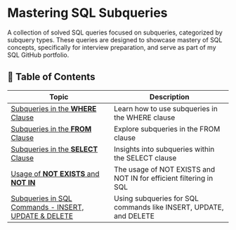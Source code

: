 # Mastering SQL Subqueries 

A  collection of solved SQL queries focused on subqueries, categorized by subquery types. These queries are designed to showcase mastery of SQL concepts, specifically for interview preparation, and serve as part of my SQL GitHub portfolio.


## 📍 Table of Contents

| Topic                                                                                  | Description                                      |
|----------------------------------------------------------------------------------------|--------------------------------------------------|
| [Subqueries in the **WHERE** Clause](https://github.com/Kishan0705/Kishan-SQL-Portfolio/blob/main/The-Subquery-Collection/Subqueries%20in%20the%20WHERE%20Clause.md#subqueries-in-the-where-clause) | Learn how to use subqueries in the WHERE clause |
| [Subqueries in the **FROM** Clause](https://github.com/Kishan0705/Kishan-SQL-Portfolio/blob/main/The-Subquery-Collection/Subqueries%20in%20the%20FROM%20Clause.md#subqueries-in-the-from-clause)   | Explore subqueries in the FROM clause           |
| [Subqueries in the **SELECT** Clause](https://github.com/Kishan0705/Kishan-SQL-Portfolio/blob/main/The-Subquery-Collection/Subqueries%20in%20the%20SELECT%20Clause.md#subqueries-in-the-select-clause) | Insights into subqueries within the SELECT clause |
| [Usage of **NOT EXISTS** and **NOT IN**](https://github.com/Kishan0705/Kishan-SQL-Portfolio/blob/main/The-Subquery-Collection/Usage%20of%20NOT%20EXISTS%20and%20NOT%20IN.md#usage-of-not-exists-and-not-in) | The usage of NOT EXISTS and NOT IN for efficient filtering in SQL |
| [Subqueries in SQL Commands - INSERT, UPDATE & DELETE](https://github.com/Kishan0705/Kishan-SQL-Portfolio/blob/main/The-Subquery-Collection/Subqueries%20in%20SQL%20Commands%20-%20INSERT,%20UPDATE%20&%20DELETE.md#subqueries-in-sql-commands---insert-update--delete) | Using subqueries for SQL commands like INSERT, UPDATE, and DELETE |










